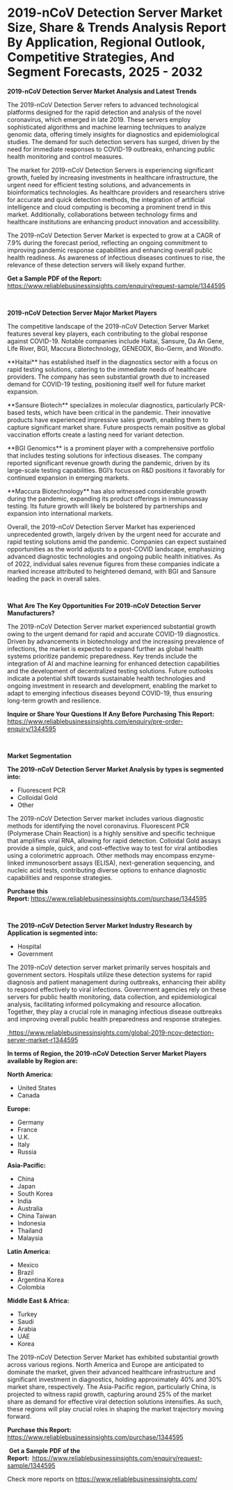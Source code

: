 <p><h1>2019-nCoV Detection Server Market Size, Share & Trends Analysis Report By Application, Regional Outlook, Competitive Strategies, And Segment Forecasts, 2025 - 2032</h1></p><p><strong>2019-nCoV Detection Server Market Analysis and Latest Trends</strong></p>
<p><p>The 2019-nCoV Detection Server refers to advanced technological platforms designed for the rapid detection and analysis of the novel coronavirus, which emerged in late 2019. These servers employ sophisticated algorithms and machine learning techniques to analyze genomic data, offering timely insights for diagnostics and epidemiological studies. The demand for such detection servers has surged, driven by the need for immediate responses to COVID-19 outbreaks, enhancing public health monitoring and control measures.</p><p>The market for 2019-nCoV Detection Servers is experiencing significant growth, fueled by increasing investments in healthcare infrastructure, the urgent need for efficient testing solutions, and advancements in bioinformatics technologies. As healthcare providers and researchers strive for accurate and quick detection methods, the integration of artificial intelligence and cloud computing is becoming a prominent trend in this market. Additionally, collaborations between technology firms and healthcare institutions are enhancing product innovation and accessibility.</p><p>The 2019-nCoV Detection Server Market is expected to grow at a CAGR of 7.9% during the forecast period, reflecting an ongoing commitment to improving pandemic response capabilities and enhancing overall public health readiness. As awareness of infectious diseases continues to rise, the relevance of these detection servers will likely expand further.</p></p>
<p><strong>Get a Sample PDF of the Report:&nbsp;</strong> <a href="https://www.reliablebusinessinsights.com/enquiry/request-sample/1344595?utm_campaign=2190&utm_medium=2&utm_source=Github&utm_content=ia&utm_term=24032025&utm_id=2019-ncov-detection-server">https://www.reliablebusinessinsights.com/enquiry/request-sample/1344595</a></p>
<p>&nbsp;</p>
<p><strong>2019-nCoV Detection Server Major Market Players</strong></p>
<p><p>The competitive landscape of the 2019-nCoV Detection Server Market features several key players, each contributing to the global response against COVID-19. Notable companies include Haitai, Sansure, Da An Gene, Life River, BGI, Maccura Biotechnology, GENEODX, Bio-Germ, and Wondfo.</p><p>**Haitai** has established itself in the diagnostics sector with a focus on rapid testing solutions, catering to the immediate needs of healthcare providers. The company has seen substantial growth due to increased demand for COVID-19 testing, positioning itself well for future market expansion.</p><p>**Sansure Biotech** specializes in molecular diagnostics, particularly PCR-based tests, which have been critical in the pandemic. Their innovative products have experienced impressive sales growth, enabling them to capture significant market share. Future prospects remain positive as global vaccination efforts create a lasting need for variant detection.</p><p>**BGI Genomics** is a prominent player with a comprehensive portfolio that includes testing solutions for infectious diseases. The company reported significant revenue growth during the pandemic, driven by its large-scale testing capabilities. BGI’s focus on R&D positions it favorably for continued expansion in emerging markets.</p><p>**Maccura Biotechnology** has also witnessed considerable growth during the pandemic, expanding its product offerings in immunoassay testing. Its future growth will likely be bolstered by partnerships and expansion into international markets.</p><p>Overall, the 2019-nCoV Detection Server Market has experienced unprecedented growth, largely driven by the urgent need for accurate and rapid testing solutions amid the pandemic. Companies can expect sustained opportunities as the world adjusts to a post-COVID landscape, emphasizing advanced diagnostic technologies and ongoing public health initiatives. As of 2022, individual sales revenue figures from these companies indicate a marked increase attributed to heightened demand, with BGI and Sansure leading the pack in overall sales.</p></p>
<p>&nbsp;</p>
<p><strong>What Are The Key Opportunities For 2019-nCoV Detection Server Manufacturers?</strong></p>
<p><p>The 2019-nCoV Detection Server market experienced substantial growth owing to the urgent demand for rapid and accurate COVID-19 diagnostics. Driven by advancements in biotechnology and the increasing prevalence of infections, the market is expected to expand further as global health systems prioritize pandemic preparedness. Key trends include the integration of AI and machine learning for enhanced detection capabilities and the development of decentralized testing solutions. Future outlooks indicate a potential shift towards sustainable health technologies and ongoing investment in research and development, enabling the market to adapt to emerging infectious diseases beyond COVID-19, thus ensuring long-term growth and resilience.</p></p>
<p><strong>Inquire or Share Your Questions If Any Before Purchasing This Report:</strong> <a href="https://www.reliablebusinessinsights.com/enquiry/pre-order-enquiry/1344595?utm_campaign=2190&utm_medium=2&utm_source=Github&utm_content=ia&utm_term=24032025&utm_id=2019-ncov-detection-server">https://www.reliablebusinessinsights.com/enquiry/pre-order-enquiry/1344595</a></p>
<p>&nbsp;</p>
<p><strong>Market Segmentation</strong></p>
<p><strong>The 2019-nCoV Detection Server Market Analysis by types is segmented into:</strong></p>
<p><ul><li>Fluorescent PCR</li><li>Colloidal Gold</li><li>Other</li></ul></p>
<p><p>The 2019-nCoV Detection Server market includes various diagnostic methods for identifying the novel coronavirus. Fluorescent PCR (Polymerase Chain Reaction) is a highly sensitive and specific technique that amplifies viral RNA, allowing for rapid detection. Colloidal Gold assays provide a simple, quick, and cost-effective way to test for viral antibodies using a colorimetric approach. Other methods may encompass enzyme-linked immunosorbent assays (ELISA), next-generation sequencing, and nucleic acid tests, contributing diverse options to enhance diagnostic capabilities and response strategies.</p></p>
<p><strong>Purchase this Report:&nbsp;</strong><a href="https://www.reliablebusinessinsights.com/purchase/1344595?utm_campaign=2190&utm_medium=2&utm_source=Github&utm_content=ia&utm_term=24032025&utm_id=2019-ncov-detection-server">https://www.reliablebusinessinsights.com/purchase/1344595</a></p>
<p>&nbsp;</p>
<p><strong>The 2019-nCoV Detection Server Market Industry Research by Application is segmented into:</strong></p>
<p><ul><li>Hospital</li><li>Government</li></ul></p>
<p><p>The 2019-nCoV detection server market primarily serves hospitals and government sectors. Hospitals utilize these detection systems for rapid diagnosis and patient management during outbreaks, enhancing their ability to respond effectively to viral infections. Government agencies rely on these servers for public health monitoring, data collection, and epidemiological analysis, facilitating informed policymaking and resource allocation. Together, they play a crucial role in managing infectious disease outbreaks and improving overall public health preparedness and response strategies.</p></p>
<p><a href="https://www.reliablebusinessinsights.com/global-2019-ncov-detection-server-market-r1344595?utm_campaign=2190&utm_medium=2&utm_source=Github&utm_content=ia&utm_term=24032025&utm_id=2019-ncov-detection-server">&nbsp;https://www.reliablebusinessinsights.com/global-2019-ncov-detection-server-market-r1344595</a></p>
<p><strong>In terms of Region, the 2019-nCoV Detection Server Market Players available by Region are:</strong></p>
<p>
    <p> <strong> North America: </strong>
        <ul>
            <li>United States</li>
            <li>Canada</li>
        </ul>
        </p> 
    <p> <strong> Europe: </strong>
        <ul>
            <li>Germany</li>
            <li>France</li>
            <li>U.K.</li>
            <li>Italy</li>
            <li>Russia</li>
        </ul>
        </p> 
    <p> <strong> Asia-Pacific: </strong>
        <ul>
            <li>China</li>
            <li>Japan</li>
            <li>South Korea</li>
            <li>India</li>
            <li>Australia</li>
            <li>China Taiwan</li>
            <li>Indonesia</li>
            <li>Thailand</li>
            <li>Malaysia</li>
        </ul>
        </p> 
    <p> <strong> Latin America: </strong>
        <ul>
            <li>Mexico</li>
            <li>Brazil</li>
            <li>Argentina Korea</li>
            <li>Colombia</li>
        </ul>
        </p> 
    <p> <strong> Middle East & Africa: </strong>
        <ul>
            <li>Turkey</li>
            <li>Saudi</li>
            <li>Arabia</li>
            <li>UAE</li>
            <li>Korea</li>
        </ul>
    </p>
    </p>
<p><p>The 2019-nCoV Detection Server Market has exhibited substantial growth across various regions. North America and Europe are anticipated to dominate the market, given their advanced healthcare infrastructure and significant investment in diagnostics, holding approximately 40% and 30% market share, respectively. The Asia-Pacific region, particularly China, is projected to witness rapid growth, capturing around 25% of the market share as demand for effective viral detection solutions intensifies. As such, these regions will play crucial roles in shaping the market trajectory moving forward.</p></p>
<p><strong>Purchase this Report: </strong><a href="https://www.reliablebusinessinsights.com/purchase/1344595?utm_campaign=2190&utm_medium=2&utm_source=Github&utm_content=ia&utm_term=24032025&utm_id=2019-ncov-detection-server">https://www.reliablebusinessinsights.com/purchase/1344595</a></p>
<p>&nbsp;<strong>Get a Sample PDF of the Report:&nbsp;&nbsp;</strong><a href="https://www.reliablebusinessinsights.com/enquiry/request-sample/1344595?utm_campaign=2190&utm_medium=2&utm_source=Github&utm_content=ia&utm_term=24032025&utm_id=2019-ncov-detection-server">https://www.reliablebusinessinsights.com/enquiry/request-sample/1344595</a></p>
<p><strong></strong></p>
<p>Check more reports on <a href="https://www.reliablebusinessinsights.com/?utm_campaign=2190&utm_medium=2&utm_source=Github&utm_content=ia&utm_term=24032025&utm_id=2019-ncov-detection-server">https://www.reliablebusinessinsights.com/</a></p>